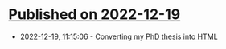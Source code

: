 # [Published on 2022-12-19](index.md)

* [2022-12-19, 11:15:06](https://news.ycombinator.com/item?id=34050835) - [Converting my PhD thesis into HTML](https://desfontain.es/privacy/latex-to-html.html)
